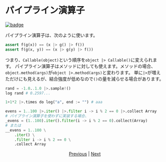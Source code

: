 # パイプライン演算子

[![badge](https://img.shields.io/endpoint.svg?url=https%3A%2F%2Fgezf7g7pd5.execute-api.ap-northeast-1.amazonaws.com%2Fdefault%2Fsource_up_to_date%3Fowner%3Derg-lang%26repos%3Derg%26ref%3Dmain%26path%3Ddoc/EN/syntax/31_pipeline.md%26commit_hash%3D5d4a2ebc57e34f3c679eb3dfe140dd4229dca7f6)](https://gezf7g7pd5.execute-api.ap-northeast-1.amazonaws.com/default/source_up_to_date?owner=erg-lang&repos=erg&ref=main&path=doc/EN/syntax/31_pipeline.md&commit_hash=5d4a2ebc57e34f3c679eb3dfe140dd4229dca7f6)

パイプライン演算子は、次のように使います。

```python
assert f(g(x)) == (x |> g() |> f())
assert f(g(x, y)) == (x |> g(y) |> f())
```

つまり、`Callable(object)`という順序を`object |> Callable()`に変えられます。
パイプライン演算子はメソッドに対しても使えます。メソッドの場合、`object.method(args)`が`object |>.method(args)`と変わります。
単に`|>`が増えただけにも見えるが、結合強度が低めなので`()`の量を減らせる場合があります。

```python
rand = -1.0..1.0 |>.sample!()
log rand # 0.2597...

1+1*2 |>.times do log("a", end := "") # aaa

evens = 1..100 |>.iter() |>.filter i -> i % 2 == 0 |>.collect Array
# パイプライン演算子を使わずに実装する場合、
_evens = (1..100).iter().filter(i -> i % 2 == 0).collect(Array)
# または
__evens = 1..100 \
    .iter() \
    .filter i -> i % 2 == 0 \
    .collect Array
```

<p align='center'>
    <a href='./30_error_handling.md'>Previous</a> | <a href='./32_integration_with_Python.md'>Next</a>
</p>
